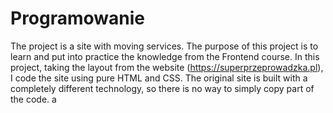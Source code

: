 # Programowanie

The project is a site with moving services. The purpose of this project is to learn and put into practice the knowledge from the Frontend course. In this project, taking the layout from the website (https://superprzeprowadzka.pl), I code the site using pure HTML and CSS. The original site is built with a completely different technology, so there is no way to simply copy part of the code.
a
